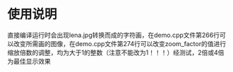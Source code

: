 # 使用说明

直接编译运行时会出现lena.jpg转换而成的字符画，在demo.cpp文件第266行可以改变所需画的图像，在demo.cpp文件第274行可以改变zoom_factor的值进行缩放倍数的调整，均为大于1的整数（注意不能改为1！！！）经测试，2倍或4倍为最佳显示效果
